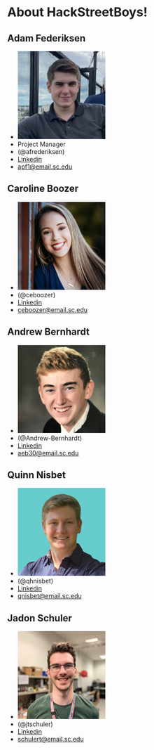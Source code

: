 
# About HackStreetBoys!

## Adam Federiksen
- ![adam](/Documentation/branding/adam.png)
- Project Manager
- (@afrederiksen)
- [Linkedin](https://www.linkedin.com/in/adam-frederiksen/)
- apf1@email.sc.edu 

## Caroline Boozer
- ![caroline](/Documentation/branding/caroline.png)
- (@ceboozer)
- [Linkedin](https://www.linkedin.com/in/caroline-boozer-aa0343232/)
- ceboozer@email.sc.edu

## Andrew Bernhardt
- ![andrew](/Documentation/branding/andrew.png)
- (@Andrew-Bernhardt)
- [Linkedin](https://www.linkedin.com/in/andrew-bernhardt-5b087a163/)
- aeb30@email.sc.edu

## Quinn Nisbet
- ![quinn](/Documentation/branding/quinn.png)
- (@qhnisbet)
- [Linkedin](https://www.linkedin.com/in/quinn-nisbet-8114631a5/)
- qnisbet@email.sc.edu

## Jadon Schuler
- ![jadon](/Documentation/branding/jadon.png)
- (@jtschuler)
- [Linkedin](https://www.linkedin.com/in/jadon-schuler/)
- schulert@email.sc.edu
